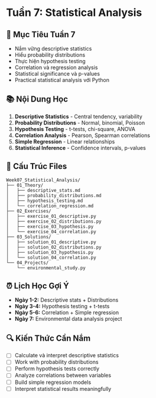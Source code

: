 # Tuần 7: Statistical Analysis

## 🎯 Mục Tiêu Tuần 7

- Nắm vững descriptive statistics
- Hiểu probability distributions
- Thực hiện hypothesis testing
- Correlation và regression analysis
- Statistical significance và p-values
- Practical statistical analysis với Python

## 📚 Nội Dung Học

1. **Descriptive Statistics** - Central tendency, variability
2. **Probability Distributions** - Normal, binomial, Poisson
3. **Hypothesis Testing** - t-tests, chi-square, ANOVA
4. **Correlation Analysis** - Pearson, Spearman correlations
5. **Simple Regression** - Linear relationships
6. **Statistical Inference** - Confidence intervals, p-values

## 📁 Cấu Trúc Files

```
Week07_Statistical_Analysis/
├── 01_Theory/
│   ├── descriptive_stats.md
│   ├── probability_distributions.md
│   ├── hypothesis_testing.md
│   └── correlation_regression.md
├── 02_Exercises/
│   ├── exercise_01_descriptive.py
│   ├── exercise_02_distributions.py
│   ├── exercise_03_hypothesis.py
│   └── exercise_04_correlation.py
├── 03_Solutions/
│   ├── solution_01_descriptive.py
│   ├── solution_02_distributions.py
│   ├── solution_03_hypothesis.py
│   └── solution_04_correlation.py
└── 04_Projects/
    └── environmental_study.py
```

## ⏰ Lịch Học Gợi Ý

- **Ngày 1-2:** Descriptive stats + Distributions
- **Ngày 3-4:** Hypothesis testing + t-tests
- **Ngày 5-6:** Correlation + Simple regression
- **Ngày 7:** Environmental data analysis project

## 🔍 Kiến Thức Cần Nắm

- [ ] Calculate và interpret descriptive statistics
- [ ] Work with probability distributions
- [ ] Perform hypothesis tests correctly
- [ ] Analyze correlations between variables
- [ ] Build simple regression models
- [ ] Interpret statistical results meaningfully
